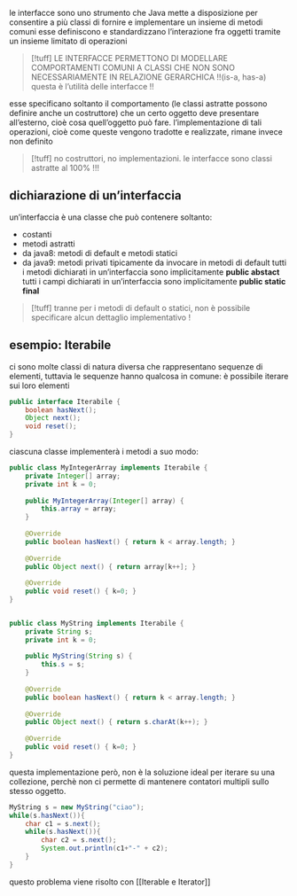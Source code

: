 le interfacce sono uno strumento che Java mette a disposizione per consentire a più classi di fornire e implementare un insieme di metodi comuni
esse definiscono e standardizzano l’interazione fra oggetti tramite un insieme limitato di operazioni
>[!tuff] LE INTERFACCE PERMETTONO DI MODELLARE COMPORTAMENTI COMUNI A CLASSI CHE NON SONO NECESSARIAMENTE IN RELAZIONE GERARCHICA !!(is-a, has-a)
>questa è l’utilità delle interfacce !!


esse specificano soltanto il comportamento (le classi astratte possono definire anche un costruttore) che un certo oggetto deve presentare all’esterno, cioè cosa quell’oggetto può fare. l’implementazione di tali operazioni, cioè come queste vengono tradotte e realizzate, rimane invece non definito
>[!tuff] no costruttori, no implementazioni. le interfacce sono classi astratte al 100% !!!


## dichiarazione di un’interfaccia
un’interfaccia è una classe che può contenere soltanto:
- costanti
- metodi astratti
- da java8: metodi di default e metodi statici
- da java9: metodi privati tipicamente da invocare in metodi di default
tutti i metodi dichiarati in un’interfaccia sono implicitamente **public abstact**
tutti i campi dichiarati in un’interfaccia sono implicitamente **public static final**
>[!tuff] tranne per i metodi di default o statici, non è possibile specificare alcun dettaglio implementativo !


## esempio: Iterabile
ci sono molte classi di natura diversa che rappresentano sequenze di elementi, tuttavia le sequenze hanno qualcosa in comune: è possibile iterare sui loro elementi

```java
public interface Iterabile {
	boolean hasNext();
	Object next();
	void reset();
}
```

ciascuna classe implementerà i metodi a suo modo:

```java
public class MyIntegerArray implements Iterabile {
	private Integer[] array;
	private int k = 0;
	
	public MyIntegerArray(Integer[] array) {
		this.array = array;
	}
	
	@Override
	public boolean hasNext() { return k < array.length; }
	
	@Override
	public Object next() { return array[k++]; }
	
	@Override
	public void reset() { k=0; }
}


public class MyString implements Iterabile {
	private String s;
	private int k = 0;
	
	public MyString(String s) {
		this.s = s;
	}
	
	@Override
	public boolean hasNext() { return k < array.length; }
	
	@Override
	public Object next() { return s.charAt(k++); }
	
	@Override
	public void reset() { k=0; }
}
```
questa implementazione però, non è la soluzione ideal per iterare su una collezione, perchè non ci permette di mantenere contatori multipli sullo stesso oggetto.
```java
MyString s = new MyString("ciao");
while(s.hasNext()){
	char c1 = s.next();
	while(s.hasNext()){
		char c2 = s.next();
		System.out.println(c1+"-" + c2);
	}
}
```
questo problema viene risolto con [[Iterable e Iterator]]